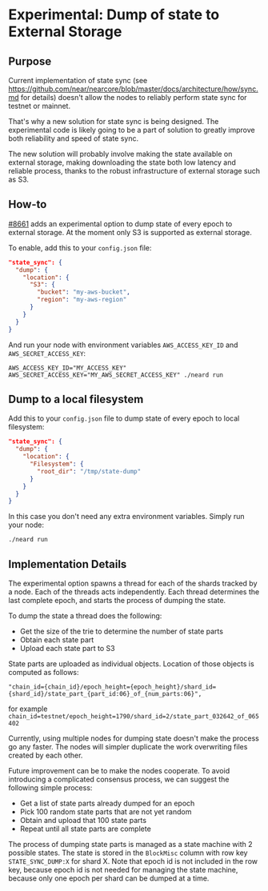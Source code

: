# Experimental: Dump of state to External Storage

## Purpose

Current implementation of state sync (see
https://github.com/near/nearcore/blob/master/docs/architecture/how/sync.md for
details) doesn't allow the nodes to reliably perform state sync for testnet or
mainnet.

That's why a new solution for state sync is being designed.
The experimental code is likely going to be a part of solution to greatly
improve both reliability and speed of state sync.

The new solution will probably involve making the state available on external
storage, making downloading the state both low latency and reliable process, 
thanks to the robust infrastructure of external storage such as S3.

## How-to

[#8661](https://github.com/near/nearcore/pull/8661) adds an experimental option
to dump state of every epoch to external storage. At the moment only S3 is
supported as external storage.

To enable, add this to your `config.json` file:

```json
"state_sync": {
  "dump": {
    "location": {
      "S3": {
        "bucket": "my-aws-bucket",
        "region": "my-aws-region"
      }
    }    
  }
}
```

And run your node with environment variables `AWS_ACCESS_KEY_ID` and
`AWS_SECRET_ACCESS_KEY`:
```shell
AWS_ACCESS_KEY_ID="MY_ACCESS_KEY" AWS_SECRET_ACCESS_KEY="MY_AWS_SECRET_ACCESS_KEY" ./neard run
```

## Dump to a local filesystem

Add this to your `config.json` file to dump state of every epoch to local filesystem:

```json
"state_sync": {
  "dump": {
    "location": {
      "Filesystem": {
        "root_dir": "/tmp/state-dump"
      }
    }    
  }
}
```

In this case you don't need any extra environment variables. Simply run your node:
```shell
./neard run
```

## Implementation Details

The experimental option spawns a thread for each of the shards tracked by a node.
Each of the threads acts independently. Each thread determines the last
complete epoch, and starts the process of dumping the state.

To dump the state a thread does the following:
* Get the size of the trie to determine the number of state parts
* Obtain each state part
* Upload each state part to S3

State parts are uploaded as individual objects. Location of those objects is
computed as follows:
```
"chain_id={chain_id}/epoch_height={epoch_height}/shard_id={shard_id}/state_part_{part_id:06}_of_{num_parts:06}",
```
for example `chain_id=testnet/epoch_height=1790/shard_id=2/state_part_032642_of_065402`

Currently, using multiple nodes for dumping state doesn't make the process go
any faster. The nodes will simpler duplicate the work overwriting files created
by each other.

Future improvement can be to make the nodes cooperate. To avoid introducing a
complicated consensus process, we can suggest the following simple process:
* Get a list of state parts already dumped for an epoch
* Pick 100 random state parts that are not yet random
* Obtain and upload that 100 state parts
* Repeat until all state parts are complete

The process of dumping state parts is managed as a state machine with 2
possible states. The state is stored in the `BlockMisc` column with row key
`STATE_SYNC_DUMP:X` for shard X. Note that epoch id is not included in the row
key, because epoch id is not needed for managing the state machine, because only
one epoch per shard can be dumped at a time.
